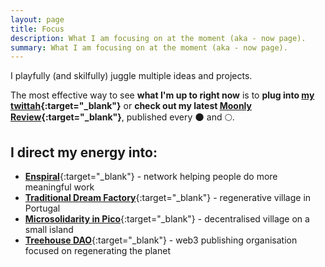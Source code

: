 ```yaml
---
layout: page
title: Focus
description: What I am focusing on at the moment (aka - now page).
summary: What I am focusing on at the moment (aka - now page).
---
```


I playfully (and skilfully) juggle multiple ideas and projects.

The most effective way to see **what I'm up to right now** is to **plug into [my twittah](https://twitter.com/michalkorzonek){:target="_blank"}** or **check out my latest [Moonly Review](https://michalkorzonek.substack.com){:target="_blank"}**, published every 🌑 and 🌕.

## I direct my energy into:

- [**Enspiral**](https://enspiral.com){:target="_blank"} - network helping people do more meaningful work
- [**Traditional Dream Factory**](https://traditionaldreamfactory.com){:target="_blank"} - regenerative village in Portugal
- [**Microsolidarity in Pico**](https://pico.microsolidarity.cc){:target="_blank"} - decentralised village on a small island
- [**Treehouse DAO**](https://treehousedao.earth){:target="_blank"} - web3 publishing organisation focused on regenerating the planet